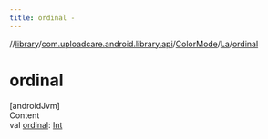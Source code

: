 ```yaml
---
title: ordinal -
---
```

//[library](../../../index.md)/[com.uploadcare.android.library.api](../../index.md)/[ColorMode](../index.md)/[La](index.md)/[ordinal](ordinal.md)



# ordinal  
[androidJvm]  
Content  
val [ordinal](ordinal.md): [Int](https://kotlinlang.org/api/latest/jvm/stdlib/kotlin/-int/index.html)  



